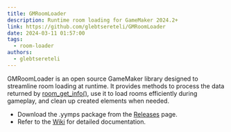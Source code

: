 ```yaml
---
title: GMRoomLoader
description: Runtime room loading for GameMaker 2024.2+
link: https://github.com/glebtsereteli/GMRoomLoader
date: 2024-03-11 01:57:00
tags:
  - room-loader
authors:
  - glebtsereteli
---
```


GMRoomLoader is an open source GameMaker library designed to streamline room loading at runtime. It provides methods to process the data returned by [room_get_info()](https://manual.gamemaker.io/monthly/en/GameMaker_Language/GML_Reference/Asset_Management/Rooms/room_get_info.htm), use it to load rooms efficiently during gameplay, and clean up created elements when needed.

* Download the .yymps package from the [Releases](https://github.com/glebtsereteli/GMRoomLoader/releases) page.
* Refer to the [Wiki](https://github.com/glebtsereteli/GMRoomLoader/wiki) for detailed documentation.